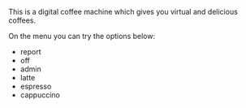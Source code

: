 This is a digital coffee machine which gives you virtual and delicious coffees. 

On the menu you can try the options below:
- report
- off
- admin
- latte
- espresso
- cappuccino 
